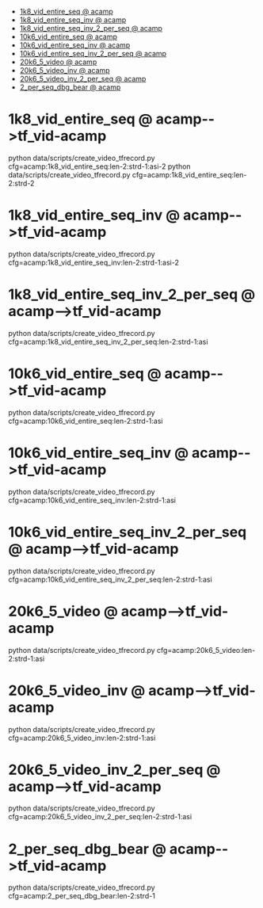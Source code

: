 <!-- MarkdownTOC -->

- [1k8_vid_entire_seq       @ acamp](#1k8_vid_entire_seq___acam_p_)
- [1k8_vid_entire_seq_inv       @ acamp](#1k8_vid_entire_seq_inv___acam_p_)
- [1k8_vid_entire_seq_inv_2_per_seq       @ acamp](#1k8_vid_entire_seq_inv_2_per_seq___acam_p_)
- [10k6_vid_entire_seq       @ acamp](#10k6_vid_entire_seq___acam_p_)
- [10k6_vid_entire_seq_inv       @ acamp](#10k6_vid_entire_seq_inv___acam_p_)
- [10k6_vid_entire_seq_inv_2_per_seq       @ acamp](#10k6_vid_entire_seq_inv_2_per_seq___acam_p_)
- [20k6_5_video       @ acamp](#20k6_5_video___acam_p_)
- [20k6_5_video_inv       @ acamp](#20k6_5_video_inv___acam_p_)
- [20k6_5_video_inv_2_per_seq       @ acamp](#20k6_5_video_inv_2_per_seq___acam_p_)
- [2_per_seq_dbg_bear       @ acamp](#2_per_seq_dbg_bear___acam_p_)

<!-- /MarkdownTOC -->

<a id="1k8_vid_entire_seq___acam_p_"></a>
# 1k8_vid_entire_seq       @ acamp-->tf_vid-acamp
python data/scripts/create_video_tfrecord.py cfg=acamp:1k8_vid_entire_seq:len-2:strd-1:asi-2
python data/scripts/create_video_tfrecord.py cfg=acamp:1k8_vid_entire_seq:len-2:strd-2
<a id="1k8_vid_entire_seq_inv___acam_p_"></a>
# 1k8_vid_entire_seq_inv       @ acamp-->tf_vid-acamp
python data/scripts/create_video_tfrecord.py cfg=acamp:1k8_vid_entire_seq_inv:len-2:strd-1:asi-2
<a id="1k8_vid_entire_seq_inv_2_per_seq___acam_p_"></a>
# 1k8_vid_entire_seq_inv_2_per_seq       @ acamp-->tf_vid-acamp
python data/scripts/create_video_tfrecord.py cfg=acamp:1k8_vid_entire_seq_inv_2_per_seq:len-2:strd-1:asi

<a id="10k6_vid_entire_seq___acam_p_"></a>
# 10k6_vid_entire_seq       @ acamp-->tf_vid-acamp
python data/scripts/create_video_tfrecord.py cfg=acamp:10k6_vid_entire_seq:len-2:strd-1:asi
<a id="10k6_vid_entire_seq_inv___acam_p_"></a>
# 10k6_vid_entire_seq_inv       @ acamp-->tf_vid-acamp
python data/scripts/create_video_tfrecord.py cfg=acamp:10k6_vid_entire_seq_inv:len-2:strd-1:asi
<a id="10k6_vid_entire_seq_inv_2_per_seq___acam_p_"></a>
# 10k6_vid_entire_seq_inv_2_per_seq       @ acamp-->tf_vid-acamp
python data/scripts/create_video_tfrecord.py cfg=acamp:10k6_vid_entire_seq_inv_2_per_seq:len-2:strd-1:asi

<a id="20k6_5_video___acam_p_"></a>
# 20k6_5_video       @ acamp-->tf_vid-acamp
python data/scripts/create_video_tfrecord.py cfg=acamp:20k6_5_video:len-2:strd-1:asi
<a id="20k6_5_video_inv___acam_p_"></a>
# 20k6_5_video_inv       @ acamp-->tf_vid-acamp
python data/scripts/create_video_tfrecord.py cfg=acamp:20k6_5_video_inv:len-2:strd-1:asi
<a id="20k6_5_video_inv_2_per_seq___acam_p_"></a>
# 20k6_5_video_inv_2_per_seq       @ acamp-->tf_vid-acamp
python data/scripts/create_video_tfrecord.py cfg=acamp:20k6_5_video_inv_2_per_seq:len-2:strd-1:asi

<a id="2_per_seq_dbg_bear___acam_p_"></a>
# 2_per_seq_dbg_bear       @ acamp-->tf_vid-acamp
python data/scripts/create_video_tfrecord.py cfg=acamp:2_per_seq_dbg_bear:len-2:strd-1
